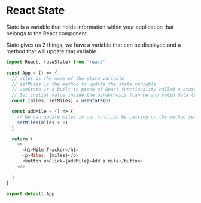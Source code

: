 # React State

State is a variable that holds information within your application that belongs to the React component.

State gives us 2 things, we have a variable that can be displayed and a method that will update that variable.  

``` javascript
import React, {useState} from 'react'

const App = () => {
  // miles is the name of the state variable
  // setMiles is the method to update the state variable
  // useState is a built in piece of React functionality called a state hook
  // Set initial value inside the parenthesis (can be any valid data type, ex: array, boolean, number, string)
  const [miles, setMiles] = useState(0)

  const addMile = () => {
    // We can update miles in our function by calling on the method setMiles and passing any information that we need to update state
    setMiles(miles + 1)
  }

  return (
    <>
      <h1>Mile Tracker</h1>
      <p>Miles: {miles}</p>
      <button onClick={addMile}>Add a mile</button>
    </>

  )
}

export default App
```